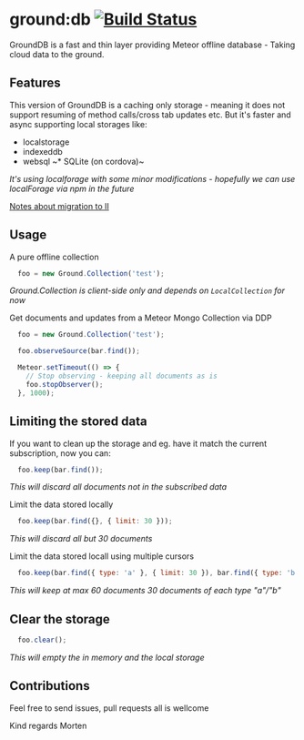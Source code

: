 ground:db [![Build Status](https://travis-ci.org/GroundMeteor/db.png?branch=grounddb-caching-2016)](https://travis-ci.org/GroundMeteor/db)
==========

GroundDB is a fast and thin layer providing Meteor offline database - Taking cloud data to the ground.

## Features
This version of GroundDB is a caching only storage - meaning it does not support resuming of method calls/cross tab updates etc. But it's faster and async supporting local storages like:
* localstorage
* indexeddb
* websql
~* SQLite (on cordova)~

*It's using localforage with some minor modifications - hopefully we can use localForage via npm in the future*

[Notes about migration to II](https://github.com/GroundMeteor/db/issues/153#issuecomment-206125703)

## Usage

A pure offline collection
```js
  foo = new Ground.Collection('test');
```
*Ground.Collection is client-side only and depends on `LocalCollection` for now*


Get documents and updates from a Meteor Mongo Collection via DDP
```js
  foo = new Ground.Collection('test');

  foo.observeSource(bar.find());

  Meteor.setTimeout(() => {
    // Stop observing - keeping all documents as is
    foo.stopObserver();
  }, 1000);
```

## Limiting the stored data

If you want to clean up the storage and eg. have it match the current subscription, now you can:
```js
  foo.keep(bar.find());
```
*This will discard all documents not in the subscribed data*


Limit the data stored locally
```js
  foo.keep(bar.find({}, { limit: 30 }));
```
*This will discard all but 30 documents*


Limit the data stored locall using multiple cursors
```js
  foo.keep(bar.find({ type: 'a' }, { limit: 30 }), bar.find({ type: 'b' }, { limit: 30 }));
```
*This will keep at max 60 documents 30 documents of each type "a"/"b"*


## Clear the storage
```js
  foo.clear();
```
*This will empty the in memory and the local storage*


## Contributions
Feel free to send issues, pull requests all is wellcome

Kind regards Morten

